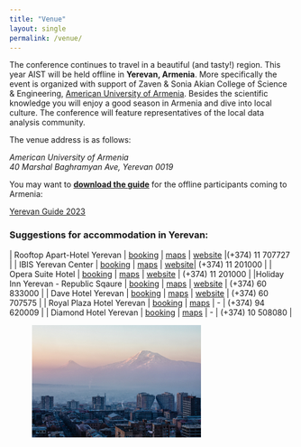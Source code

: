 ```yaml
---
title: "Venue"
layout: single
permalink: /venue/
---
```


The conference continues to travel in a beautiful (and tasty!) region. This year AIST will be held offline in **Yerevan, Armenia**. More specifically the event is organized with support of Zaven & Sonia Akian College of Science & Engineering, [American University of Armenia](https://cse.aua.am/). Besides the scientific knowledge you will enjoy a good season in Armenia and dive into local culture. The conference will feature representatives of the local data analysis community.

The venue address is as follows:

<i>American University of Armenia<br/></i>
<i>40 Marshal Baghramyan Ave, Yerevan 0019</i>

You may want to <a href="/docs/Guidebook.pdf"><b>download the guide</b></a> for the offline participants coming to Armenia:

<a href="/docs/Guidebook.pdf"><object width="100%" height="100%" type="application/pdf" data="/docs/Guidebook.pdf">
    <p><a href="/docs/Guidebook.pdf">Yerevan Guide 2023</a></p>
</object></a>

### Suggestions for accommodation in Yerevan:

| Rooftop Apart-Hotel Yerevan | [booking](https://www.booking.com/hotel/am/rooftop-apart.en-gb.html) | [maps](https://goo.gl/maps/EzebKUdnQJLXMcsN8) | [website](https://rooftopaparthotel.com/en/) |(+374) 11 707727 |
| IBIS Yerevan Center | [booking](https://www.booking.com/hotel/am/ibis-yerevan-center.en-gb.html?aid=356980&label=gog235jc-1DCAsoB0ITaWJpcy15ZXJldmFuLWNlbnRlckgzWANoB4gBAZgBCbgBF8gBDNgBA-gBAYgCAagCA7gC0ZOipwbAAgHSAiQ4MTdiN2ZmMC1mMmYwLTQ2M2EtOWM2ZC00MGI1MGM4YzQ1MTDYAgTgAgE&sid=ff5bdba9512e9b45114b63af462b9e98&dist=0&group_adults=1&group_children=0&keep_landing=1&no_rooms=1&sb_price_type=total&type=total&#map_closed) | [maps](https://goo.gl/maps/FGY3ZgeAJHX48AUs6) | [website](https://all.accor.com/hotel/7309/index.en.shtml?fbclid=IwAR2fKZAvsyu1e5Vk1ZLwu-uqjQxYbgkcgCZaQBJRa-XGvWbm38p-bTqHUuM)| (+374) 11 201000 |
| Opera Suite Hotel | [booking](https://www.booking.com/hotel/am/opera-suite.en-gb.html?aid=311984&label=opera-suite-2b4h4KyyghR9HddcamlpnwS392665784584%3Apl%3Ata%3Ap1%3Ap2%3Aac%3Aap%3Aneg%3Afi%3Atikwd-12812370721%3Alp9070053%3Ali%3Adec%3Adm%3Appccp%3DUmFuZG9tSVYkc2RlIyh9YTQUGSsRwx9_3qo3uPTHyoo&sid=ff5bdba9512e9b45114b63af462b9e98&all_sr_blocks=134850502_233157610_1_2_0;checkin=2023-09-27;checkout=2023-10-01;dest_id=-2325645;dest_type=city;dist=0;group_adults=1;group_children=0;hapos=1;highlighted_blocks=134850502_233157610_1_2_0;hpos=1;matching_block_id=134850502_233157610_1_2_0;no_rooms=1;req_adults=1;req_children=0;room1=A;sb_price_type=total;sr_order=popularity;sr_pri_blocks=134850502_233157610_1_2_0__15840000;srepoch=1692963164;srpvid=faae512ce8e00474;type=total;ucfs=1&#hotelTmpl) | [maps](https://goo.gl/maps/kwSN3i8kooer28kDA) | [website](https://operasuitehotel.com/ru) | (+374) 11 201000 |
|Holiday Inn Yerevan - Republic Sqaure	| [booking](https://www.booking.com/hotel/am/holiday-inn-yerevan-republic-square.en-gb.html?aid=356980&label=gog235jc-1DCAsoB0IjaG9saWRheS1pbm4teWVyZXZhbi1yZXB1YmxpYy1zcXVhcmVIM1gDaAeIAQGYAQm4ARfIAQzYAQPoAQGIAgGoAgO4AsqkoqcGwAIB0gIkMmM2YjZiYWUtMmE0ZC00ZDJhLWFlNjYtMTRmNGQzMmFiNjVh2AIE4AIB&sid=ff5bdba9512e9b45114b63af462b9e98&dist=0&group_adults=1&group_children=0&keep_landing=1&no_rooms=1&sb_price_type=total&type=total&) | [maps](https://goo.gl/maps/GneVAsXZecRjw2AS8) | [website](https://www.ihg.com/holidayinn/hotels/us/en/yerevan/evnyv/hoteldetail) | (+374) 60 833000 |
| Dave Hotel Yerevan	| [booking](https://www.booking.com/hotel/am/dave-yerevan.en-gb.html)	| [maps](https://goo.gl/maps/3QJF89oHR7MhNfSt8)	| [website](https://www.davehotels.com/dave-yerevan/)	| (+374) 60 707575 |
| Royal Plaza Hotel Yerevan	| [booking](https://www.booking.com/hotel/am/royal-plaza.en-gb.html?aid=356980&label=gog235jc-1BCAUoB0IgbWFyc2hhbC1iYWdocmFteWFuLW1ldHJvLXN0YXRpb25IM1gDaAeIAQGYAQm4ARfIAQzYAQHoAQGIAgGoAgO4Ar_IoqcGwAIB0gIkODQyNjcyMWEtNjllOC00Njk3LTk5ZjQtMDk3ZmU5MzZiMTY42AIF4AIB&sid=ff5bdba9512e9b45114b63af462b9e98) | [maps](https://goo.gl/maps/14b49vyBtLjS4W8t9) | - |  (+374) 94 620009 |
| Diamond Hotel Yerevan	| [booking](https://www.booking.com/hotel/am/diamond-house.en-gb.html?aid=318615&label=Catch_All-EN-131006970841-PUjmicBGaT%2Af%2AaX4sDbiUAS548793046931%3Apl%3Ata%3Ap1%3Ap2%3Aac%3Aap%3Aneg%3Afi%3Atidsa-1641476121786%3Alp9070053%3Ali%3Adec%3Adm&sid=ff5bdba9512e9b45114b63af462b9e98) | [maps](https://goo.gl/maps/d388s3J7ezJCzoZd9) | - | (+374) 10 508080 |

<figure>
  <img width="300" src="/assets/images/yerevan2.jpg">
  <figcaption></figcaption>
</figure>

<br>

<!-- **Address: 1, Chavchavadze Ave., 0179, Tbilisi, Georgia
1st building, main entrance, Conference hall on the 2nd floor**

<figure>
  <img width="300" src="/assets/images/TSU 1 .JPG">
  <figcaption></figcaption>
</figure>
<br>

You may want to <a href="/assets/images/AIST_2021_Guide_.pdf"><b>download the guide</b></a> for the offline participants coming to Georgia:

<a href="/assets/images/AIST_2021_Guide_.pdf"><object width="100%" height="100%" type="application/pdf" data="/assets/images/AIST_2021_Guide_.pdf">
    <p><a href="/assets/images/AIST_2021_Guide_.pdf">Tbilisi Guide 2021</a></p>
</object></a>

#### Entry rules for COVID-19 vaccinated visitors

Citizens of all countries, traveling from any country are able to enter Georgia, if they:

* While traveling by air present the document confirming the full course (two doses, one dose in case of Johnson&Johnson) of any COVID-19 vaccination at the border checkpoints of Georgia.

* While crossing the land and sea border of Georgia present the document confirming the full course (two doses, one dose in case of Johnson&Johnson) of any COVID-19 vaccination at the border checkpoints of Georgia, as well as the negative PCR test taken in the last 72 hours prior to the visit to Georgia.

#### Entry rules for non-vaccinated visitors

Please, refer to the following [website](https://stopcov.ge/en/page/sazRvris-kveTis-regulaciebi).


<figure>
  <img width="300" src="/assets/images/a (1).JPG">
  <figcaption></figcaption>
</figure>
<br>
<figure>
  <img width="300" src="/assets/images/a (2).jpg">
  <figcaption></figcaption>
</figure>
<br>
<figure>
  <img width="300" src="/assets/images/a (3).jpg">
  <figcaption></figcaption>
</figure>
<br>
<figure>
  <img width="300" src="/assets/images/a (4).jpg">
  <figcaption></figcaption>
</figure>
<br>
<figure>
  <img width="300" src="/assets/images/b.jpg">
  <figcaption></figcaption>
</figure>
<br>
<figure>
  <img width="300" src="/assets/images/c.JPG">
  <figcaption></figcaption>
</figure>
<br>
<figure>
  <img width="300" src="/assets/images/TSU 2.JPG">
  <figcaption></figcaption>
<<<<<<< HEAD
</figure>
=======
</figure> -->
